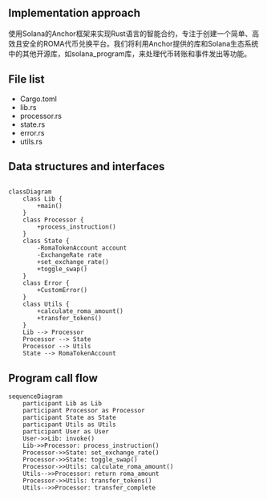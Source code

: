 ## Implementation approach

使用Solana的Anchor框架来实现Rust语言的智能合约，专注于创建一个简单、高效且安全的ROMA代币兑换平台。我们将利用Anchor提供的库和Solana生态系统中的其他开源库，如solana_program库，来处理代币转账和事件发出等功能。

## File list

- Cargo.toml
- lib.rs
- processor.rs
- state.rs
- error.rs
- utils.rs

## Data structures and interfaces
```

classDiagram
    class Lib {
        +main()
    }
    class Processor {
        +process_instruction()
    }
    class State {
        -RomaTokenAccount account
        -ExchangeRate rate
        +set_exchange_rate()
        +toggle_swap()
    }
    class Error {
        +CustomError()
    }
    class Utils {
        +calculate_roma_amount()
        +transfer_tokens()
    }
    Lib --> Processor
    Processor --> State
    Processor --> Utils
    State --> RomaTokenAccount

```
## Program call flow

```
sequenceDiagram
    participant Lib as Lib
    participant Processor as Processor
    participant State as State
    participant Utils as Utils
    participant User as User
    User->>Lib: invoke()
    Lib->>Processor: process_instruction()
    Processor->>State: set_exchange_rate()
    Processor->>State: toggle_swap()
    Processor->>Utils: calculate_roma_amount()
    Utils-->>Processor: return roma_amount
    Processor->>Utils: transfer_tokens()
    Utils-->>Processor: transfer_complete
```

